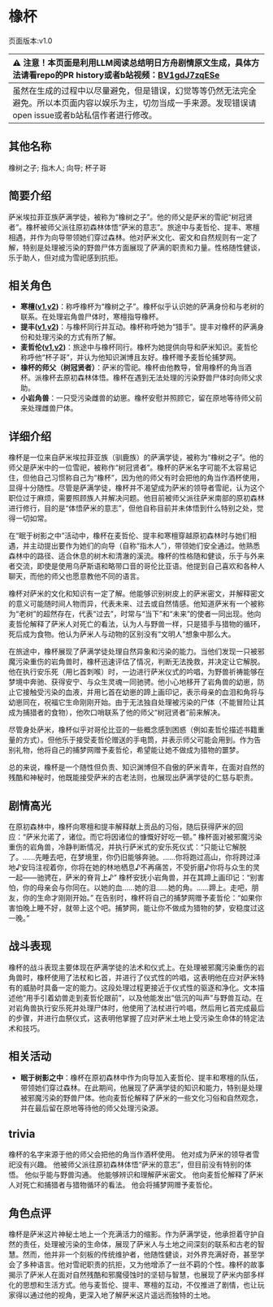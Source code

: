 # 橡杯
页面版本:v1.0
 

| :warning: 注意！本页面是利用LLM阅读总结明日方舟剧情原文生成，具体方法请看repo的PR history或者b站视频：[BV1gdJ7zqESe](https://www.bilibili.com/video/BV1gdJ7zqESe/)         |
|:----------------------------|
| 虽然在生成的过程中以尽量避免，但是错误，幻觉等等仍然无法完全避免。所以本页面内容以娱乐为主，切勿当成一手来源。发现错误请open issue或者b站私信作者进行修改。|



## 其他名称
橡树之子; 指木人; 向导; 杯子哥
## 简要介绍
萨米埃拉菲亚族萨满学徒，被称为“橡树之子”。他的师父是萨米的雪祀“树冠贤者”。橡杯被师父派往原初森林体悟“萨米的意志”。旅途中与麦哲伦、提丰、寒檀相遇，并作为向导带领她们穿过森林。他对萨米文化、密文和自然规则有一定了解，特别是处理被污染的野兽尸体方面展现了萨满的职责和力量。性格随性健谈，乐于助人，但对成为雪祀感到抗拒。
## 相关角色
-   **寒檀([v1](char_341_sntlla.md),[v2](../char_v3/char_341_sntlla.md))**：称呼橡杯为“橡树之子”。橡杯似乎认识她的萨满身份和与老树的联系。在处理岩角兽尸体时，寒檀指导橡杯。
-   **提丰([v1](char_2012_typhon.md),[v2](../char_v3/char_2012_typhon.md))**：与橡杯同行并互动。橡杯称呼她为“猎手”。提丰对橡杯的萨满身份和处理污染的方式有所了解。
-   **麦哲伦([v1](char_248_mgllan.md),[v2](../char_v3/char_248_mgllan.md))**：旅途中与橡杯同行。橡杯为她提供向导和萨米知识。麦哲伦称呼他“杯子哥”，并认为他知识渊博且友好。橡杯赠予麦哲伦捕梦网。
-   **橡杯的师父（树冠贤者）**：萨米的雪祀。橡杯由他教导，曾用橡杯的角当酒杯。派橡杯去原初森林体悟。橡杯在遇到无法处理的污染野兽尸体时向师父求助。
-   **小岩角兽**：一只受污染雌兽的幼崽。橡杯安慰并照顾它，留在原地等待师父前来处理雌兽尸体。
## 详细介绍
橡杯是一位来自萨米埃拉菲亚族（驯鹿族）的萨满学徒，被称为“橡树之子”。他的师父是萨米中的一位雪祀，被称作“树冠贤者”。橡杯的萨米名字可能不太容易记住，但他自己习惯称自己为“橡杯”，因为他的师父有时会把他的角当作酒杯使用，显得十分随性。尽管是萨满学徒，橡杯并不渴望成为萨米的领导者雪祀，认为这个职位过于麻烦，需要照顾族人并解决问题。他目前被师父派往萨米南部的原初森林进行修行，目的是“体悟萨米的意志”，但他自称目前并未体悟到什么特别之处，觉得一切如常。

在“眠于树影之中”活动中，橡杯在麦哲伦、提丰和寒檀穿越原初森林时与她们相遇，并主动提出要作为她们的向导（自称“指木人”），带领她们安全通过。他熟悉森林中的路径、适合休息的树木和清澈的溪流。橡杯的性格随和健谈，乐于与外来者交流，即使是使用乌萨斯语和略带口音的哥伦比亚语。他提到自己喜欢和各种人聊天，而他的师父也愿意教他不同的语言。

橡杯对萨米的文化和知识有一定了解。他能够识别树皮上的萨米密文，并解释密文的意义可能随时间人物而异，代表未来、过去或自然情感。他知道萨米有一个被称为“老树”的超然存在，代表“过去”，时常与“当下”和“未来”的使者一同出现。他向麦哲伦解释了萨米人对死亡的看法，认为人与野兽一样，只是猎手与猎物的循环，死后成为食物。他认为萨米人与动物的区别没有“文明人”想象中那么大。

在旅途中，橡杯展现了萨满学徒处理自然异象和污染的能力。当他们发现一只被邪魔污染重伤的岩角兽时，橡杯迅速评估了情况，判断无法挽救，并决定让它解脱。他在执行安乐死（用匕首刺喉）时，一边进行萨米仪式的吟唱，为野兽祈祷能够在梦境中奔驰、获得安宁、与众生灵魂一同驰骋。他小心地移开了岩角兽的幼崽，防止它接触受污染的血液，并用匕首在幼崽的蹄上画印记，表示母亲的血泪和角将与幼崽同在，祝福它生命刚刚开始。由于无法独自处理被污染的尸体（不能冒险让其成为捕猎者的食物），他吹口哨联系了他的师父“树冠贤者”前来解决。

尽管身处萨米，橡杯似乎对哥伦比亚的一些概念感到困惑（例如麦哲伦描述书籍重量的方式）。但他乐于接受麦哲伦赠送的手电筒，并表示师父可能会用到。作为告别礼物，他将自己的捕梦网赠予麦哲伦，希望能让她不做成为猎物的噩梦。

总的来说，橡杯是一个随性但负责、知识渊博但不自傲的萨米青年，在面对自然的残酷和神秘时，他既能接受萨米的古老法则，也展现出萨满学徒的仁慈与职责。
## 剧情高光
在原初森林中，橡杯向寒檀和提丰解释献上贡品的习俗，随后获得萨米的回应：“萨米允诺了，诸位。而它将因诸位的慷慨好好吃一顿。”
橡杯面对被邪魔污染重伤的岩角兽，冷静判断情况，并执行萨米式的安乐死仪式：“只能让它解脱了。......先睡去吧，在梦境里，你仍旧能够奔驰。......你将跑过高山，你将跨过泽地♪安玛注视着你，你将在她的林地栖息♪不再痛苦，不受折磨♪你将与众生的灵一起——驰骋在，萨米的脊背上♪”
橡杯安抚小岩角兽，并在其蹄上画印记：“别害怕，你的母亲会与你同在。以她的血......她的泪......她的角。......蹄上。走吧，朋友，你的生命才刚刚开始。”
在告别时，橡杯将自己的捕梦网赠予麦哲伦：“如果你害怕晚上睡不好，就带上这个吧。捕梦网，能让你不做成为猎物的梦，安稳度过这一晚。”
## 战斗表现
橡杯的战斗表现主要体现在萨满学徒的法术和仪式上。在处理被邪魔污染重伤的岩角兽时，橡杯使用了法杖和匕首，并进行了仪式性的吟唱，这表明他在应对萨米特有的威胁时具备一定的能力。这段处理过程更接近于仪式性的驱逐和净化。文本描述他“用手引着幼兽走到麦哲伦跟前”，以及他能发出“低沉的叫声”与野兽互动。在对岩角兽执行安乐死并处理尸体时，他使用了法杖进行吟唱，然后用匕首完成最后的步骤，并进行血祭仪式，这表明他掌握了应对萨米土地上受污染生命体的特定法术和技巧。
## 相关活动
-   **眠于树影之中**：橡杯在原初森林中作为向导加入麦哲伦、提丰和寒檀的队伍，带领她们穿过森林。在此期间，他展现了萨满学徒的知识和能力，特别是处理被邪魔污染的野兽尸体。他向麦哲伦解释了萨米的一些文化习俗和自然观念，并在最后留在原地等待他的师父处理污染源。
## trivia
橡杯的名字来源于他的师父会把他的角当作酒杯使用。
他对成为萨米的领导者雪祀没有兴趣。
他被师父派往原初森林体悟“萨米的意志”，但目前没有特别的体悟。
他似乎能与野兽沟通。
他能够辨识和理解萨米密文。
他向麦哲伦解释了萨米人对死亡和捕猎者与猎物循环的看法。
他会将捕梦网赠予麦哲伦。
## 角色点评
橡杯是萨米这片神秘土地上一个充满活力的缩影。作为萨满学徒，他承担着守护自然的责任，处理被污染的生命体，展现了萨米人与土地之间深刻的联系和古老的智慧。然而，他并非一个刻板的传统维护者，他随性健谈，对外界充满好奇，甚至学会了多种语言。他对雪祀职责的抗拒，又为他增添了一丝不羁的个性。橡杯的故事揭示了萨米人在面对自然残酷和邪魔侵蚀时的坚韧与智慧，也展现了萨米内部多样化的思想和生活方式。他与麦哲伦、提丰、寒檀的互动，不仅推进了剧情，也让玩家得以通过他的视角，更深入地了解萨米这片遥远而独特的土地。